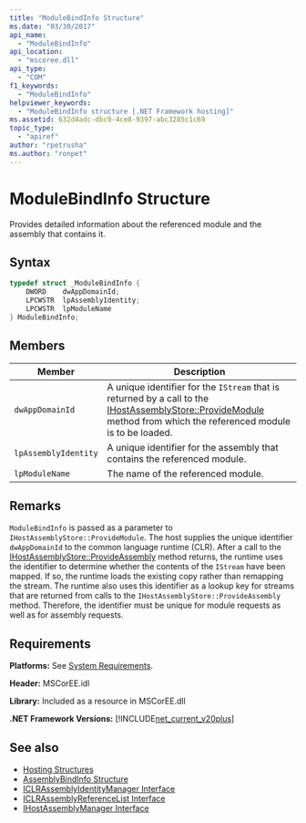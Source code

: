 ```yaml
---
title: "ModuleBindInfo Structure"
ms.date: "03/30/2017"
api_name: 
  - "ModuleBindInfo"
api_location: 
  - "mscoree.dll"
api_type: 
  - "COM"
f1_keywords: 
  - "ModuleBindInfo"
helpviewer_keywords: 
  - "ModuleBindInfo structure [.NET Framework hosting]"
ms.assetid: 632d4adc-dbc9-4ce8-9397-abc3285c1c69
topic_type: 
  - "apiref"
author: "rpetrusha"
ms.author: "ronpet"
---
```

# ModuleBindInfo Structure
Provides detailed information about the referenced module and the assembly that contains it.  
  
## Syntax  
  
```cpp  
typedef struct _ModuleBindInfo {  
    DWORD    dwAppDomainId;  
    LPCWSTR  lpAssemblyIdentity;  
    LPCWSTR  lpModuleName  
} ModuleBindInfo;  
```  
  
## Members  
  
|Member|Description|  
|------------|-----------------|  
|`dwAppDomainId`|A unique identifier for the `IStream` that is returned by a call to the [IHostAssemblyStore::ProvideModule](../../../../docs/framework/unmanaged-api/hosting/ihostassemblystore-providemodule-method.md) method from which the referenced module is to be loaded.|  
|`lpAssemblyIdentity`|A unique identifier for the assembly that contains the referenced module.|  
|`lpModuleName`|The name of the referenced module.|  
  
## Remarks  
 `ModuleBindInfo` is passed as a parameter to `IHostAssemblyStore::ProvideModule`. The host supplies the unique identifier `dwAppDomainId` to the common language runtime (CLR). After a call to the [IHostAssemblyStore::ProvideAssembly](../../../../docs/framework/unmanaged-api/hosting/ihostassemblystore-provideassembly-method.md) method returns, the runtime uses the identifier to determine whether the contents of the `IStream` have been mapped. If so, the runtime loads the existing copy rather than remapping the stream. The runtime also uses this identifier as a lookup key for streams that are returned from calls to the `IHostAssemblyStore::ProvideAssembly` method. Therefore, the identifier must be unique for module requests as well as for assembly requests.  
  
## Requirements  
 **Platforms:** See [System Requirements](../../../../docs/framework/get-started/system-requirements.md).  
  
 **Header:** MSCorEE.idl  
  
 **Library:** Included as a resource in MSCorEE.dll  
  
 **.NET Framework Versions:** [!INCLUDE[net_current_v20plus](../../../../includes/net-current-v20plus-md.md)]  
  
## See also

- [Hosting Structures](../../../../docs/framework/unmanaged-api/hosting/hosting-structures.md)
- [AssemblyBindInfo Structure](../../../../docs/framework/unmanaged-api/hosting/assemblybindinfo-structure.md)
- [ICLRAssemblyIdentityManager Interface](../../../../docs/framework/unmanaged-api/hosting/iclrassemblyidentitymanager-interface.md)
- [ICLRAssemblyReferenceList Interface](../../../../docs/framework/unmanaged-api/hosting/iclrassemblyreferencelist-interface.md)
- [IHostAssemblyManager Interface](../../../../docs/framework/unmanaged-api/hosting/ihostassemblymanager-interface.md)
